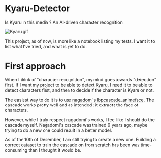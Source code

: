 # Kyaru-Detector
Is Kyaru in this media ? An AI-driven character recognition

![Kyaru gif](https://media1.tenor.com/m/a-0lShMId-sAAAAC/karyl.gif)

This project, as of now, is more like a notebook listing my tests. I want it to list what I've tried, and what is yet to do.

# First approach

When I think of "character recognition", my mind goes towards "detection" first. If I want my project to be able to detect Kyaru, I need it to be able to detect characters first, and then to decide if the character is Kyaru or not.

The easiest way to do it is to use [nagadomi's lbpcascade_animeface](https://github.com/nagadomi/lbpcascade_animeface/tree/master). The cascade works pretty well and as intended : it extracts the face of characters.

However, while I truly respect nagadomi's works, I feel like I should do the cascade myself. Nagadomi's cascade was trained 9 years ago, maybe trying to do a new one could result in a better model.

As of the 10th of December, I am still trying to create a new one. Building a correct dataset to train the cascade on from scratch has been way time-consuming than I thought it would be.
